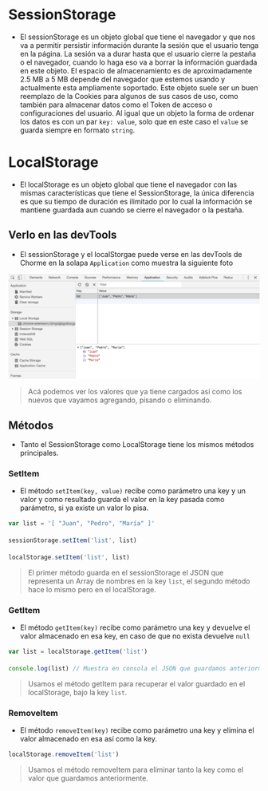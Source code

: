 # SessionStorage

- El sessionStorage es un objeto global que tiene el navegador y que nos va a permitir persistir información durante la sesión que el usuario tenga en la página. La sesión va a durar hasta que el usuario cierre la pestaña o el navegador, cuando lo haga eso va a borrar la información guardada en este objeto. El espacio de almacenamiento es de aproximadamente 2.5 MB a 5 MB depende del navegador que estemos usando y actualmente esta ampliamente soportado. Este objeto suele ser un buen reemplazo de la Cookies para algunos de sus casos de uso, como también para almacenar datos como el Token de acceso o configuraciones del usuario. Al igual que un objeto la forma de ordenar los datos es con un par `key: value`, solo que en este caso el `value` se guarda siempre en formato `string`.

# LocalStorage

- El localStorage es un objeto global que tiene el navegador con las mismas características que tiene el SessionStorage, la única diferencia es que su tiempo de duración es ilimitado por lo cual la información se mantiene guardada aun cuando se cierre el navegador o la pestaña.

## Verlo en las devTools

- El sessionStorage y el localStorgae puede verse en las devTools de Chorme en la solapa `Application` como muestra la siguiente foto

![LocalStorage](07_01_captura_localStorage.png)

> Acá podemos ver los valores que ya tiene cargados así como los nuevos que vayamos agregando, pisando o eliminando.

## Métodos

- Tanto el SessionStorage como LocalStorage tiene los mismos métodos principales.

### SetItem

- El método `setItem(key, value)` recibe como parámetro una key y un valor y como resultado guarda el valor en la key pasada como parámetro, si ya existe un valor lo pisa.

```js
var list = '[ "Juan", "Pedro", "María" ]'

sessionStorage.setItem('list', list)

localStorage.setItem('list', list)
```

> El primer método guarda en el sessionStorage el JSON que representa un Array de nombres en la key `list`, el segundo método hace lo mismo pero en el localStorage.

### GetItem

- El método `getItem(key)` recibe como parámetro una key y devuelve el valor almacenado en esa key, en caso de que no exista devuelve `null`

```js
var list = localStorage.getItem('list')

console.log(list) // Muestra en consola el JSON que guardamos anteriormente '[ "Juan", "Pedro", "María" ]'
```

> Usamos el método getItem para recuperar el valor guardado en el localStorage, bajo la key `list`.

### RemoveItem

- El método `removeItem(key)` recibe como parámetro una key y elimina el valor almacenado en esa así como la key.

```js
localStorage.removeItem('list')
```

> Usamos el método removeItem para eliminar tanto la key como el valor que guardamos anteriormente.